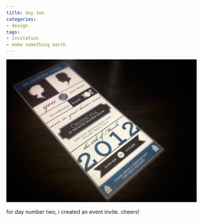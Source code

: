 ```yaml
---
title: day two
categories:
- design
tags:
- invitation
- make something march
---
```


![](03/20120302.png)

for day number two, i created an event invite. cheers!
